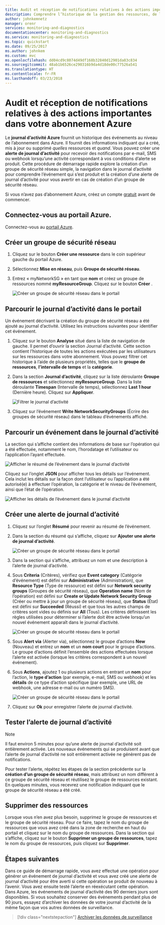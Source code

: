 ```yaml
---
title: Audit et réception de notifications relatives à des actions importantes dans votre abonnement Azure | Microsoft Docs
description: Comprendre l’historique de la gestion des ressources, de l’intégrité du service et d’autres activités relatives à l’abonnement dans le journal d’activité, puis utiliser une alerte de journal d’activité pour recevoir une notification par e-mail lorsqu’une opération disposant de privilèges élevés est effectuée dans votre abonnement.
author: johnkemnetz
manager: orenr
services: monitoring-and-diagnostics
documentationcenter: monitoring-and-diagnostics
ms.service: monitoring-and-diagnostics
ms.topic: quickstart
ms.date: 09/25/2017
ms.author: johnkem
ms.custom: mvc
ms.openlocfilehash: dd04cd9c8074d49df168b32840d12901da83c834
ms.sourcegitcommit: 48ab1b6526ce290316b9da4d18de00c77526a541
ms.translationtype: HT
ms.contentlocale: fr-FR
ms.lasthandoff: 03/23/2018
---
```

# <a name="audit-and-receive-notifications-about-important-actions-in-your-azure-subscription"></a>Audit et réception de notifications relatives à des actions importantes dans votre abonnement Azure

Le **journal d’activité Azure** fournit un historique des événements au niveau de l’abonnement dans Azure. Il fournit des informations indiquant *qui* a créé, mis à jour ou supprimé *quelles* ressources et *quand*. Vous pouvez créer une **alerte de journal d’activité** pour recevoir des notifications par e-mail, SMS ou webhook lorsqu’une activité correspondant à vos conditions d’alerte se produit. Cette procédure de démarrage rapide explore la création d’un groupe de sécurité réseau simple, la navigation dans le journal d’activité pour comprendre l’événement qui s’est produit et la création d’une alerte de journal d’activité pour vous avertir en cas de création d’un groupe de sécurité réseau.

Si vous n’avez pas d’abonnement Azure, créez un compte [gratuit](https://azure.microsoft.com/free/) avant de commencer.

## <a name="log-in-to-the-azure-portal"></a>Connectez-vous au portail Azure.

Connectez-vous au [portail Azure](https://portal.azure.com/).

## <a name="create-a-network-security-group"></a>Créer un groupe de sécurité réseau

1. Cliquez sur le bouton **Créer une ressource** dans le coin supérieur gauche du portail Azure.

2. Sélectionnez **Mise en réseau**, puis **Groupe de sécurité réseau**.

3. Entrez « myNetworkSG » en tant que **nom** et créez un groupe de ressources nommé **myResourceGroup**. Cliquez sur le bouton **Créer** .

    ![Créer un groupe de sécurité réseau dans le portail](./media/monitor-quick-audit-notify-action-in-subscription/create-network-security-group.png)

## <a name="browse-the-activity-log-in-the-portal"></a>Parcourir le journal d’activité dans le portail

Un événement décrivant la création du groupe de sécurité réseau a été ajouté au journal d’activité. Utilisez les instructions suivantes pour identifier cet événement.

1. Cliquez sur le bouton **Analyse** situé dans la liste de navigation de gauche. Il permet d’ouvrir la section Journal d’activité. Cette section contient l’historique de toutes les actions exécutées par les utilisateurs sur les ressources dans votre abonnement. Vous pouvez filtrer cet historique à l’aide de plusieurs propriétés, telles que le **groupe de ressources**, **l’intervalle de temps** et la **catégorie**.

2. Dans la section **Journal d’activité**, cliquez sur la liste déroulante **Groupe de ressources** et sélectionnez **myResourceGroup**. Dans la liste déroulante **Timespan** (Intervalle de temps), sélectionnez **Last 1 hour** (Dernière heure). Cliquez sur **Appliquer**.

    ![Filtrer le journal d’activité](./media/monitor-quick-audit-notify-action-in-subscription/browse-activity-log.png)

3. Cliquez sur l’événement **Write NetworkSecurityGroups** (Écrire des groupes de sécurité réseau) dans le tableau d’événements affiché.

## <a name="browse-an-event-in-the-activity-log"></a>Parcourir un événement dans le journal d’activité

La section qui s’affiche contient des informations de base sur l’opération qui a été effectuée, notamment le nom, l’horodatage et l’utilisateur ou l’application l’ayant effectuée.

![Afficher le résumé de l’événement dans le journal d’activité](./media/monitor-quick-audit-notify-action-in-subscription/activity-log-summary.png)

Cliquez sur l’onglet **JSON** pour afficher tous les détails sur l’événement. Cela inclut les détails sur la façon dont l’utilisateur ou l’application a été autorisé(e) à effectuer l’opération, la catégorie et le niveau de l’événement, ainsi que l’état de l’opération.

![Afficher les détails de l’événement dans le journal d’activité](./media/monitor-quick-audit-notify-action-in-subscription/activity-log-json.png)

## <a name="create-an-activity-log-alert"></a>Créer une alerte de journal d’activité

1. Cliquez sur l’onglet **Résumé** pour revenir au résumé de l’événement.

2. Dans la section du résumé qui s’affiche, cliquez sur **Ajouter une alerte de journal d’activité**.

    ![Créer un groupe de sécurité réseau dans le portail](./media/monitor-quick-audit-notify-action-in-subscription/activity-log-summary.png)

3. Dans la section qui s’affiche, attribuez un nom et une description à l’alerte de journal d’activité.

4. Sous **Criteria** (Critères), vérifiez que **Event category** (Catégorie d’événement) est défini sur **Administrative** (Administration), que **Resource Type** (Type de ressource) est défini sur **Network security groups** (Groupes de sécurité réseau), que **Operation name** (Nom de l’opération) est défini sur **Create or Update Network Security Group** (Créer ou mettre à jour un groupe de sécurité réseau), que **Status** (État) est défini sur **Succeeded** (Réussi) et que tous les autres champs de critères sont vides ou définis sur **All** (Tous). Les critères définissent les règles utilisées pour déterminer si l’alerte doit être activée lorsqu’un nouvel événement apparaît dans le journal d’activité.

    ![Créer un groupe de sécurité réseau dans le portail](./media/monitor-quick-audit-notify-action-in-subscription/activity-log-alert-criteria.png)

5. Sous **Alert via** (Alerter via), sélectionnez le groupe d’actions **New** (Nouveau) et entrez un **nom** et un **nom court** pour le groupe d’actions. Le groupe d’actions définit l’ensemble des actions effectuées lorsque l’alerte est activée (lorsque les critères correspondent à un nouvel événement).

6. Sous **Actions**, ajoutez 1 ou plusieurs actions en entrant un **nom** pour l’action, le **type d’action** (par exemple, e-mail, SMS ou webhook) et les **détails** de ce type d’action spécifique (par exemple, une URL de webhook, une adresse e-mail ou un numéro SMS).

    ![Créer un groupe de sécurité réseau dans le portail](./media/monitor-quick-audit-notify-action-in-subscription/activity-log-alert-actions.png)

7. Cliquez sur **Ok** pour enregistrer l’alerte de journal d’activité.

## <a name="test-the-activity-log-alert"></a>Tester l’alerte de journal d’activité

> [!NOTE]
> Il faut environ 5 minutes pour qu’une alerte de journal d’activité soit entièrement activée. Les nouveaux événements qui se produisent avant que l’alerte de journal d’activité ne soit entièrement activée ne génèrent pas de notifications.
>
>

Pour tester l’alerte, répétez les étapes de la section précédente sur la **création d’un groupe de sécurité réseau**, mais attribuez un nom différent à ce groupe de sécurité réseau et réutilisez le groupe de ressources existant. En quelques minutes, vous recevrez une notification indiquant que le groupe de sécurité réseau a été créé.

## <a name="clean-up-resources"></a>Supprimer des ressources

Lorsque vous n’en avez plus besoin, supprimez le groupe de ressources et le groupe de sécurité réseau. Pour ce faire, tapez le nom du groupe de ressources que vous avez créé dans la zone de recherche en haut du portail et cliquez sur le nom du groupe de ressources. Dans la section qui s’affiche, cliquez sur le bouton **Supprimer un groupe de ressources**, tapez le nom du groupe de ressources, puis cliquez sur **Supprimer**.

## <a name="next-steps"></a>Étapes suivantes

Dans ce guide de démarrage rapide, vous avez effectué une opération pour générer un événement de journal d’activité et vous avez créé une alerte de journal d’activité pour être averti si cette opération se produit de nouveau à l’avenir. Vous avez ensuite testé l’alerte en réexécutant cette opération. Dans Azure, les événements de journal d’activité des 90 derniers jours sont disponibles. Si vous souhaitez conserver des événements pendant plus de 90 jours, essayez d’archiver les données de votre journal d’activité de la même façon que vos autres données de surveillance.

> [!div class="nextstepaction"]
> [Archiver les données de surveillance](./monitor-tutorial-archive-monitoring-data.md)

